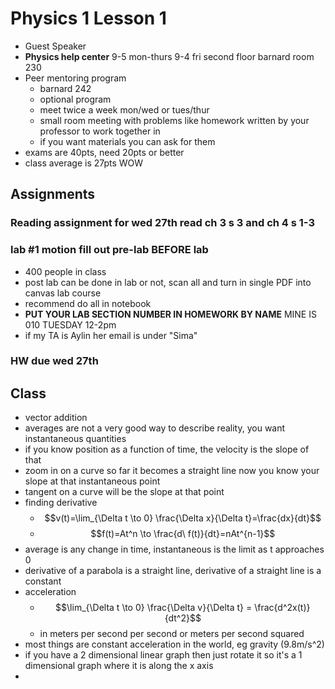 # Physics 1 Lesson 1
- Guest Speaker
- **Physics help center** 9-5 mon-thurs 9-4 fri second floor barnard room 230
- Peer mentoring program
  - barnard 242
  - optional program
  - meet twice a week mon/wed or tues/thur
  - small room meeting with problems like homework written by your professor to work together in
  - if you want materials you can ask for them
- exams are 40pts, need 20pts or better
- class average is 27pts WOW
## Assignments
### Reading assignment for wed 27th read ch 3 s 3 and ch 4 s 1-3
### lab #1 motion fill out pre-lab BEFORE lab
- 400 people in class
- post lab can be done in lab or not, scan all and turn in single PDF into canvas lab course
- recommend do all in notebook
- **PUT YOUR LAB SECTION NUMBER IN HOMEWORK BY NAME** MINE IS 010 TUESDAY 12-2pm
- if my TA is Aylin her email is under "Sima"
### HW due wed 27th
## Class
- vector addition
- averages are not a very good way to describe reality, you want instantaneous quantities
- if you know position as a function of time, the velocity is the slope of that
- zoom in on a curve so far it becomes a straight line now you know your slope at that instantaneous point
- tangent on a curve will be the slope at that point
- finding derivative
  - $$v(t)=\lim_{\Delta t \to 0} \frac{\Delta x}{\Delta t}=\frac{dx}{dt}$$
  - $$f(t)=At^n \to \frac{d\ f(t)}{dt}=nAt^{n-1}$$
- average is any change in time, instantaneous is the limit as t approaches 0
- derivative of a parabola is a straight line, derivative of a straight line is a constant
- acceleration
  - $$\lim_{\Delta t \to 0} \frac{\Delta v}{\Delta t} = \frac{d^2x(t)}{dt^2}$$
  - in meters per second per second or meters per second squared
- most things are constant acceleration in the world, eg gravity (9.8m/s^2)
- if you have a 2 dimensional linear graph then just rotate it so it's a 1 dimensional graph where it is along the x axis
- 
